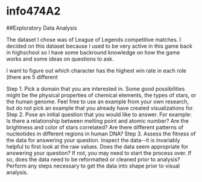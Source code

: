 # info474A2

##Exploratory Data Analysis

The dataset I chose was of League of Legends competitive matches. I decided on this dataset because I used to be very active in this game back in highschool so I have some backround knowledge on how the game works and some ideas on questions to ask.

I want to figure out which character has the highest win rate in each role (there are 5 different 


Step 1. Pick a domain that you are interested in.
Some good possibilities might be the physical properties of chemical elements, the types of stars, or the human genome. Feel free to use an example from your own research, but do not pick an example that you already have created visualizations for.
Step 2. Pose an initial question that you would like to answer.
For example: Is there a relationship between melting point and atomic number? Are the brightness and color of stars correlated? Are there different patterns of nucleotides in different regions in human DNA?
Step 3. Assess the fitness of the data for answering your question.
Inspect the data--it is invariably helpful to first look at the raw values. Does the data seem appropriate for answering your question? If not, you may need to start the process over. If so, does the data need to be reformatted or cleaned prior to analysis? Perform any steps necessary to get the data into shape prior to visual analysis.
